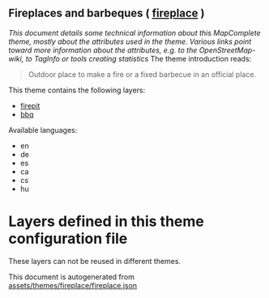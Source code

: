 [//]: # (WARNING: this file is automatically generated. Please find the sources at the bottom and edit those sources)

## Fireplaces and barbeques ( [fireplace](https://mapcomplete.org/fireplace) )
_This document details some technical information about this MapComplete theme, mostly about the attributes used in the theme. Various links point toward more information about the attributes, e.g. to the OpenStreetMap-wiki, to TagInfo or tools creating statistics_
The theme introduction reads:

> Outdoor place to make a fire or a fixed barbecue in an official place.

This theme contains the following layers:

 - [firepit](../Layers/firepit.md)
 - [bbq](../Layers/bbq.md)

Available languages:

 - en
 - de
 - es
 - ca
 - cs
 - hu

# Layers defined in this theme configuration file
These layers can not be reused in different themes.


This document is autogenerated from [assets/themes/fireplace/fireplace.json](https://github.com/pietervdvn/MapComplete/blob/develop/assets/themes/fireplace/fireplace.json)
